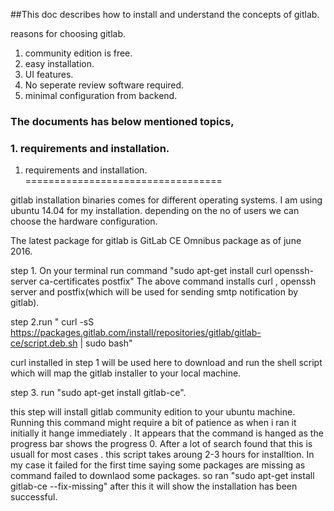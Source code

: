 ##This doc describes how to install and understand the concepts of gitlab. 

reasons for choosing gitlab.<br />
1. community edition is free. <br />
2. easy installation.<br />
3. UI features.<br />
4. No seperate review software required.<br />
5. minimal configuration from backend.<br />

### The documents has below mentioned topics,
### 1. requirements and installation.




1. requirements and installation.
==================================

gitlab installation binaries comes for different operating systems. I am using ubuntu 14.04 for my installation. depending on the no of users we can choose the hardware configuration.

The latest package for gitlab is GitLab CE Omnibus package as of june 2016.

step 1. On your terminal run  command  "sudo apt-get install curl openssh-server ca-certificates postfix"
The above command installs curl , openssh server and postfix(which will be used for sending smtp notification by gitlab).

step 2.run " curl -sS https://packages.gitlab.com/install/repositories/gitlab/gitlab-ce/script.deb.sh | sudo bash" 

curl installed in step 1 will be used here to download and run the shell script which will map the gitlab installer to your local machine.

step 3. run "sudo apt-get install gitlab-ce".

this step will install gitlab community edition to your ubuntu machine. Running this command might require a bit of patience as when i ran it initially it hange  immediately . It appears that the command is hanged as the progress bar shows the progress 0.
After a lot of search found that this is usuall for most cases . this script takes aroung 2-3 hours for installtion. 
In my case it failed for the first time saying some packages are missing as command failed to downlaod some packages.
so ran "sudo apt-get install gitlab-ce --fix-missing"
after this it will show the installation has been successful.




